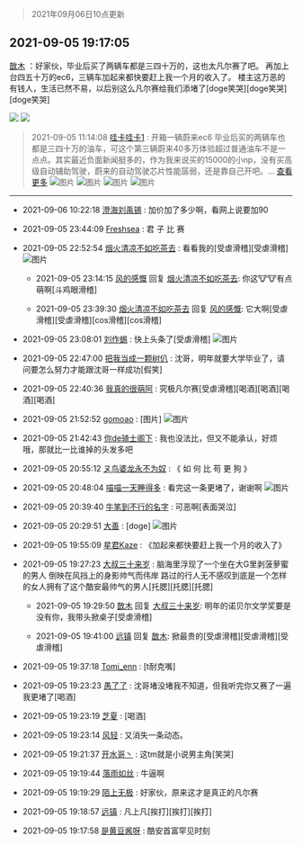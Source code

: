 > 2021年09月06日10点更新
<link rel="stylesheet" href="https://cdn.jsdelivr.net/gh/taotie6/sampleJSON@main/css/photo_show.css">
<meta name="referrer" content="no-referrer" />


 ## 2021-09-05 19:17:05 

 [㪚木](https://www.coolapk.com/feed/29787245?shareKey=ZjZiMWYzNThlMmI4NjEzNGIxNGU~) ：好家伙，毕业后买了两辆车都是三四十万的，这也太凡尔赛了吧。
再加上台四五十万的ec6，三辆车加起来都快要赶上我一个月的收入了。
楼主这万恶的有钱人，生活已然不易，以后别这么凡尔赛给我们添堵了[doge笑哭][doge笑哭][doge笑哭] 

<div class="album">
<img class="img-item" src="https://image.coolapk.com/feed/2021/0905/19/1081091_9880b24d_0819_4566@1080x1286.jpeg" />
<img class="img-item" src="https://image.coolapk.com/feed/2020/0326/15/2734062_d024d6df_7021_5366@170x162.gif" />
</div>

> 2021-09-05 11:14:08 
> [哇卡哇卡1](https://www.coolapk.com/feed/29777173?shareKey=ZGU5OGU1ZDRiZTA3NjEzNGIxNGU~) : 开箱一辆蔚来ec6 毕业后买的两辆车也都是三四十万的油车，可这个第三辆蔚来40多万体验超过普通油车不是一点点。其实最近负面新闻挺多的，作为我来说买的15000的小np，没有买高级自动辅助驾驶，蔚来的自动驾驶芯片性能孱弱，还是靠自己开吧。... <a href="">查看更多</a> 
![图片](https://image.coolapk.com/feed/2021/0817/11/1885207_9715_1676@3325x2494.jpg)
![图片](https://image.coolapk.com/feed/2021/0905/11/1885207_1647_0355@3325x2494.jpg)
![图片](https://image.coolapk.com/feed/2021/0905/11/1885207_1646_3025@1170x765.jpg)
![图片](https://image.coolapk.com/feed/2021/0905/11/1885207_1646_5998@1170x2532.jpg)

 ------- 

- 2021-09-06 10:22:18 [澄海刘禹锡](uid=2229098) : 加价加了多少啊，看网上说要加90 

- 2021-09-05 23:44:09 [Freshsea](uid=1997345) : 君 子 比 赛 

- 2021-09-05 22:52:54 [烟火清凉不如吃茶去](uid=4279524) : 看看我的[受虐滑稽][受虐滑稽] ![图片](https://image.coolapk.com/feed/2021/0818/02/3425470_b9f69188_4640_7614@640x1386.jpeg)

    - 2021-09-05 23:14:15 [风的感慨](uid=458523) 回复 [烟火清凉不如吃茶去](uid=4279524): 你这🐮🐮有点萌啊[斗鸡眼滑稽] 

    - 2021-09-05 23:39:30 [烟火清凉不如吃茶去](uid=4279524) 回复 [风的感慨](uid=458523): 它大啊[受虐滑稽][受虐滑稽][cos滑稽][cos滑稽] 

- 2021-09-05 23:08:01 [刘作蜴](uid=2132901) : 快上头条了[受虐滑稽] ![图片](https://image.coolapk.com/feed/2021/0905/23/2132901_c4c873dc_4469_437@1080x2340.jpeg)

- 2021-09-05 22:47:00 [把我当成一颗树仈](uid=2189161) : 沈哥，明年就要大学毕业了，请问要怎么努力才能跟沈哥一样成功[假笑] 

- 2021-09-05 22:40:36 [我真的很萌阿](uid=2027224) : 究极凡尔赛[受虐滑稽][喝酒][喝酒][喝酒][喝酒] 

- 2021-09-05 21:52:52 [gomoao](uid=2765171) : [图片] ![图片](https://image.coolapk.com/feed/2021/0905/21/2765171_75a0cd50_9972_3128@198x198.jpeg)

- 2021-09-05 21:42:43 [你de骑士阁下](uid=784290) : 我也没法比，但又不能承认，好烦哦，那就比一比谁掉的头发多吧 

- 2021-09-05 20:55:12 [ヌ鸟婆龙永不为奴](uid=3887390) : 《 如 何 比 苟 更 狗 》 

- 2021-09-05 20:48:04 [喵喵一天睡得多](uid=1270287) : 看完这一条更堵了，谢谢啊 ![图片](https://image.coolapk.com/feed/2021/0905/20/1270287_9acaa00c_6083_5906@192x198.jpeg)

- 2021-09-05 20:39:40 [牛笔到不行的名字](uid=2374460) : 可恶啊[表面哭泣] 

- 2021-09-05 20:29:51 [大善](uid=1021716) : [doge] ![图片](https://image.coolapk.com/feed/2021/0905/20/1021716_54db7712_4085_6965@1080x1440.jpeg)

- 2021-09-05 19:55:09 [星君Kaze](uid=2761211) : 《加起来都快要赶上我一个月的收入了》 

- 2021-09-05 19:27:23 [大叔三十来岁](uid=5360167) : 脑海里浮现了一个坐在大G里剥菠萝蜜的男人
倒映在风挡上的身影帅气而伟岸
路过的行人无不感叹到底是一个怎样的女人拥有了这个酷安最帅气的男人[托腮][托腮][托腮] 

    - 2021-09-05 19:29:50 [㪚木](uid=1081091) 回复 [大叔三十来岁](uid=5360167): 明年的诺贝尔文学奖要是没有你，我带头掀桌子[受虐滑稽] 

    - 2021-09-05 19:41:00 [远镇](uid=1471248) 回复 [㪚木](uid=1081091): 掀最贵的[受虐滑稽][受虐滑稽][受虐滑稽] 

- 2021-09-05 19:37:18 [Tomi_enn](uid=1362701) : [t耐克嘴] 

- 2021-09-05 19:23:23 [愚了了](uid=734193) : 沈哥堵没堵我不知道，但我听完你又赛了一遍我更堵了[喝酒] 

- 2021-09-05 19:23:19 [芝夏](uid=3226904) : [喝酒] 

- 2021-09-05 19:23:14 [风轻](uid=851809) : 又消失一条动态。 

- 2021-09-05 19:21:37 [开水哥丶](uid=608451) : 这tm就是小说男主角[笑哭] 

- 2021-09-05 19:19:44 [落雨如丝](uid=171765) : 牛逼啊 

- 2021-09-05 19:19:29 [陌上无极](uid=1205770) : 好家伙，原来这才是真正的凡尔赛 

- 2021-09-05 19:18:57 [远镇](uid=1471248) : 凡上凡[挨打][挨打][挨打] 

- 2021-09-05 19:17:58 [是黄豆酱呀](uid=3030629) : 酷安首富罕见时刻 

